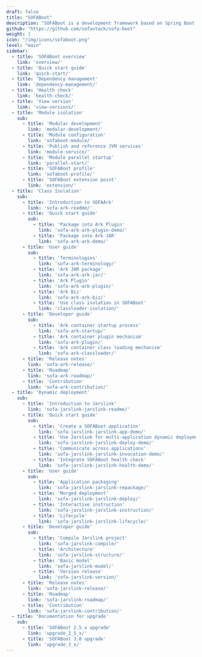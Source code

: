 ```yaml
---
draft: false
title: "SOFABoot"
description: "SOFABoot is a development framework based on Spring Boot, provides capabilities such as Readiness Check, class isolation, log space isolation and asynchronous initialization of bean."
github: "https://github.com/sofastack/sofa-boot"
weight: 1
icon: "/img/icons/sofaboot.png"
level: "main"
sidebar:
  - title: 'SOFABoot overview'
    link: 'overview/'
  - title: 'Quick start guide'
    link: 'quick-start/'
  - title: 'Dependency management'
    link: 'dependency-management/'
  - title: 'Health check'
    link: 'health-check/'
  - title: 'View version'
    link: 'view-versions/'
  - title: 'Module isolation'
    sub:
      - title: 'Modular development'
        link: 'modular-development/'
      - title: 'Module configuration'
        link: 'sofaboot-module/'
      - title: 'Publish and reference JVM services'
        link: 'module-service/'
      - title: 'Module parallel startup'
        link: 'parallel-start/'
      - title: 'SOFABoot profile'
        link: 'sofaboot-profile/'
      - title: 'SOFABoot extension point'
        link: 'extension/'
  - title: 'Class Isolation'
    sub:
      - title: 'Introduction to SOFAArk'
        link: 'sofa-ark-readme/'
      - title: 'Quick start guide'
        sub:
          - title: 'Package into Ark Plugin'
            link: 'sofa-ark-ark-plugin-demo/'
          - title: 'Package into Ark JAR'
            link: 'sofa-ark-ark-demo/'
      - title: 'User guide'
        sub:
          - title: 'Terminologies'
            link: 'sofa-ark-terminology/'
          - title: 'Ark JAR package'
            link: 'sofa-ark-ark-jar/'
          - title: 'Ark Plugin'
            link: 'sofa-ark-ark-plugin/'
          - title: 'Ark Biz'
            link: 'sofa-ark-ark-biz/'
          - title: 'Use class isolation in SOFABoot'
            link: 'classloader-isolation/'
      - title: 'Developer guide'
        sub:
          - title: 'Ark container startup process'
            link: 'sofa-ark-startup/'
          - title: 'Ark container plugin mechanism'
            link: 'sofa-ark-plugin/'
          - title: 'Ark container class loading mechanism'
            link: 'sofa-ark-classloader/'
      - title: 'Release notes'
        link: 'sofa-ark-release/'
      - title: 'Roadmap'
        link: 'sofa-ark-roadmap/'
      - title: 'Contribution'
        link: 'sofa-ark-contribution/'
  - title: 'Dynamic deployment'
    sub:
      - title: 'Introduction to Jarslink'
        link: 'sofa-jarslink-jarslink-readme/'
      - title: 'Quick start guide'
        sub:
          - title: 'Create a SOFABoot application'
            link: 'sofa-jarslink-jarslink-app-demo/'
          - title: 'Use Jarslink for multi-application dynamic deployment'
            link: 'sofa-jarslink-jarslink-deploy-demo/'
          - title: 'Communicate across applications'
            link: 'sofa-jarslink-jarslink-invocation-demo/'
          - title: 'Integrate SOFABoot health check'
            link: 'sofa-jarslink-jarslink-health-demo/'
      - title: 'User guide'
        sub:
          - title: 'Application packaging'
            link: 'sofa-jarslink-jarslink-repackage/'
          - title: 'Merged deployment'
            link: 'sofa-jarslink-jarslink-deploy/'
          - title: 'Interactive instruction'
            link: 'sofa-jarslink-jarslink-instruction/'
          - title: 'Lifecycle'
            link: 'sofa-jarslink-jarslink-lifecycle/'
      - title: 'Developer guide'
        sub:
          - title: 'Compile Jarslink project'
            link: 'sofa-jarslink-compile/'
          - title: 'Architecture'
            link: 'sofa-jarslink-structure/'
          - title: 'Basic model'
            link: 'sofa-jarslink-model/'
          - title: 'Version release'
            link: 'sofa-jarslink-version/'
      - title: 'Release notes'
        link: 'sofa-jarslink-release/'
      - title: 'Roadmap'
        link: 'sofa-jarslink-roadmap/'
      - title: 'Contribution'
        link: 'sofa-jarslink-contribution/'
  - title: 'Documentation for upgrade'
    sub:
      - title: 'SOFABoot 2.5.x upgrade'
        link: 'upgrade_2_5_x/'
      - title: 'SOFABoot 3.0 upgrade'
        link: 'upgrade_3_x/'
---
```

